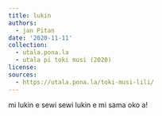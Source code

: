 ```yaml
---
title: lukin
authors:
  - jan Pitan
date: '2020-11-11'
collection:
  - utala.pona.la
  - utala pi toki musi (2020)
license:
sources:
  - https://utala.pona.la/toki-musi-lili/
---
```


mi lukin e sewi
sewi lukin e mi
sama oko a!
